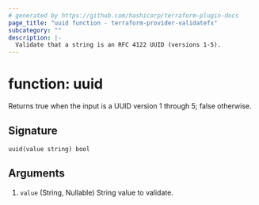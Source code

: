 ```yaml
---
# generated by https://github.com/hashicorp/terraform-plugin-docs
page_title: "uuid function - terraform-provider-validatefx"
subcategory: ""
description: |-
  Validate that a string is an RFC 4122 UUID (versions 1-5).
---
```


# function: uuid

Returns true when the input is a UUID version 1 through 5; false otherwise.



## Signature

<!-- signature generated by tfplugindocs -->
```text
uuid(value string) bool
```

## Arguments

<!-- arguments generated by tfplugindocs -->
1. `value` (String, Nullable) String value to validate.

